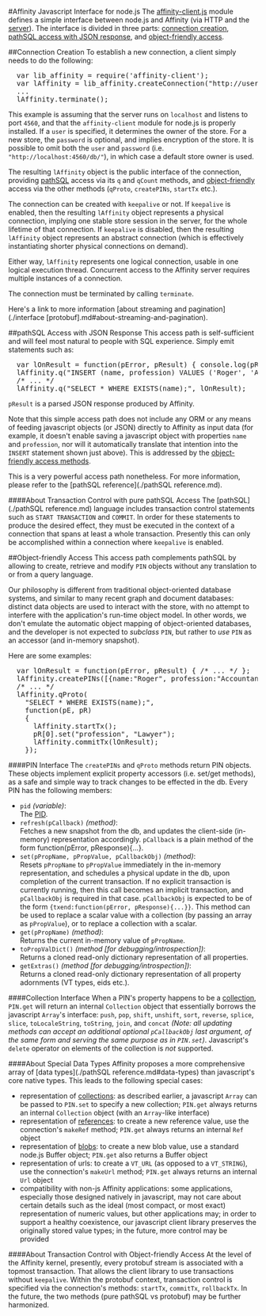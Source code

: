 #Affinity Javascript Interface for node.js
The [affinity-client.js](./sources/affinity-client_js.html) module defines a simple interface
between node.js and Affinity (via HTTP and the [server](./terminology.md#server)).
The interface is divided in three parts: [connection creation](#connection-creation),
[pathSQL access with JSON response](#pathsql-access-with-json-response), and
[object-friendly access](#object-friendly-access).

##Connection Creation
To establish a new connection, a client simply needs to do the following:

<pre>
  var lib_affinity = require('affinity-client');
  var lAffinity = lib_affinity.createConnection("http://user:password@localhost:4560/db/", {keepalive:false});
  ...
  lAffinity.terminate();
</pre>

This example is assuming that the server runs on `localhost` and listens to port `4560`, and that
the `affinity-client` module for node.js is properly installed. If a `user` is specified,
it determines the owner of the store. For a new store, the `password` is optional, and implies
encryption of the store. It is possible to omit both the `user` and `password` (i.e. `"http://localhost:4560/db/"`),
in which case a default store owner is used.

The resulting `lAffinity` object is the public interface of the connection, providing
[pathSQL](#pathsql-access-with-json-output) access via its `q` and `qCount` methods, and
[object-friendly](#object-friendly-access) access via the other methods (`qProto`, `createPINs`, `startTx`
etc.).

The connection can be created with `keepalive` or not. If `keepalive` is enabled,
then the resulting `lAffinity` object represents a physical connection, implying one
stable store session in the server, for the whole lifetime of that connection.
If `keepalive` is disabled, then the resulting `lAffinity` object represents an
abstract connection (which is effectively instantiating shorter physical connections
on demand).

Either way, `lAffinity` represents one logical connection, usable in one
logical execution thread. Concurrent access to the Affinity server requires
multiple instances of a connection.

The connection must be terminated by calling `terminate`.

Here's a link to more information [about streaming and pagination](./interface [protobuf].md#about-streaming-and-pagination).

##pathSQL Access with JSON Response
This access path is self-sufficient and will feel most natural to people with SQL experience.
Simply emit statements such as:

<pre>
  var lOnResult = function(pError, pResult) { console.log(pResult[0].id); /* ... */ };
  lAffinity.q("INSERT (name, profession) VALUES ('Roger', 'Accountant');", lOnResult);
  /* ... */
  lAffinity.q("SELECT * WHERE EXISTS(name);", lOnResult);
</pre>

`pResult` is a parsed JSON response produced by Affinity.

Note that this simple access path does not include any ORM or any means of feeding
javascript objects (or JSON) directly to Affinity as input data (for example, it doesn't enable
saving a javascript object with properties `name` and `profession`, nor will it
automatically translate that intention into the `INSERT` statement shown just above).
This is addressed by the [object-friendly access methods](#object-friendly-access).

This is a very powerful access path nonetheless. 
For more information, please refer to the [pathSQL reference](./pathSQL reference.md).

####About Transaction Control with pure pathSQL Access
The [pathSQL](./pathSQL reference.md) language includes transaction control statements
such as `START TRANSACTION` and `COMMIT`. In order for these statements to produce the
desired effect, they must be executed in the context of a connection that spans at least
a whole transaction. Presently this can only be accomplished within a connection
where `keepalive` is enabled.

##Object-friendly Access
This access path complements pathSQL by allowing to create, retrieve and modify
`PIN` objects without any translation to or from a query language.

Our philosophy is different from traditional object-oriented database systems,
and similar to many recent graph and document databases:
distinct data objects are used to interact with the store, with no attempt
to interfere with the application's run-time object model. In other words, we
don't emulate the automatic object mapping of object-oriented databases,
and the developer is not expected to _subclass_ `PIN`, but rather to _use_
`PIN` as an accessor (and in-memory snapshot).

Here are some examples:

<pre>
  var lOnResult = function(pError, pResult) { /* ... */ };
  lAffinity.createPINs([{name:"Roger", profession:"Accountant"}], lOnResult);
  /* ... */
  lAffinity.qProto(
    "SELECT * WHERE EXISTS(name);",
    function(pE, pR)
    {
      lAffinity.startTx();
      pR[0].set("profession", "Lawyer");
      lAffinity.commitTx(lOnResult);
    });
</pre>

####PIN Interface
The `createPINs` and `qProto` methods return PIN objects. These objects implement
explicit property accessors (i.e. set/get methods), as a safe and simple way to track
changes to be effected in the db. Every PIN has the following members: 

 * `pid` _(variable)_:  
   The [PID](./terminology.md#pin-id-pid).
 * `refresh(pCallback)` _(method)_:  
   Fetches a new snapshot from the db, and updates the client-side
   (in-memory) representation accordingly. `pCallback` is a plain method
   of the form function(pError, pResponse){...}.
 * `set(pPropName, pPropValue, pCallbackObj)` _(method)_:  
   Resets `pPropName` to `pPropValue` immediately in
   the in-memory representation, and schedules a physical update in the db, upon completion of the
   current transaction. If no explicit transaction is currently running, then this call
   becomes an implicit transaction, and `pCallbackObj` is required in that case. `pCallbackObj` is expected
   to be of the form `{txend:function(pError, pResponse){...}}`. This method can be used to
   replace a scalar value with a collection (by passing an array as `pPropValue`), or to replace
   a collection with a scalar.
 * `get(pPropName)` _(method)_:  
   Returns the current in-memory value of `pPropName`.
 * `toPropValDict()` _(method [for debugging/introspection])_:  
   Returns a cloned read-only dictionary representation of all properties.
 * `getExtras()` _(method [for debugging/introspection])_:  
   Returns a cloned read-only dictionary representation of all property adornments (VT types, eids etc.).

####Collection Interface
When a PIN's property happens to be a [collection](./terminology.md#collection),
`PIN.get` will return an internal `Collection` object that essentially borrows the javascript
`Array`'s interface: `push`, `pop`, `shift`, `unshift`, `sort`, `reverse`, `splice`, `slice`, `toLocaleString`,
`toString`, `join`, and `concat` _(Note: all updating methods can accept an additional optional `pCallbackObj`
last argument, of the same form and serving the same purpose as in `PIN.set`)_. Javascript's `delete`
operator on elements of the collection is _not_ supported.

####About Special Data Types
Affinity proposes a more comprehensive array of [data types](./pathSQL reference.md#data-types)
than javascript's core native types. This leads to the following special cases:

 * representation of [collections](./terminology.md#collection):
   as described earlier, a javascript `Array` can be passed to `PIN.set` to specify a new
   collection; `PIN.get` always returns an internal `Collection` object (with an `Array`-like
   interface)
 * representation of [references](./terminology.md#pin-reference):
   to create a new reference value, use the connection's `makeRef` method;
   `PIN.get` always returns an internal `Ref` object
 * representation of [blobs](./terminology.md#blob):
   to create a new blob value, use a standard node.js Buffer object;
   `PIN.get` also returns a Buffer object
 * representation of urls:
   to create a `VT_URL` (as opposed to a `VT_STRING`), use the connection's `makeUrl` method;
   `PIN.get` always returns an internal `Url` object
 * compatibility with non-js Affinity applications:
   some applications, especially those designed natively in javascript, may not care about
   certain details such as the ideal (most compact, or most exact) representation of numeric values,
   but other applications may; in order to support a healthy coexistence, our javascript client library
   preserves the originally stored value types; in the future, more control may be provided

####About Transaction Control with Object-friendly Access
At the level of the Affinity kernel, presently, every protobuf stream is associated with
a topmost transaction. That allows the client library to use transactions without
`keepalive`. Within the protobuf context, transaction control is specified
via the connection's methods: `startTx`, `commitTx`, `rollbackTx`. In the future,
the two methods (pure pathSQL vs protobuf) may be further harmonized.
